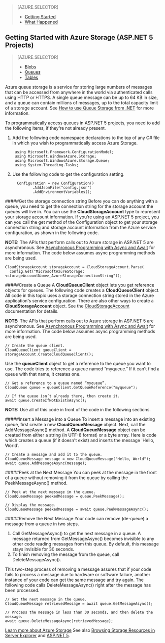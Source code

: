<properties pageTitle="Getting Started with Azure Storage" description="" services="storage" documentationCenter="" authors="kempb" manager="douge" editor=""/>

<tags ms.service="storage" ms.workload="web" ms.tgt_pltfrm="vs-getting-started" ms.devlang="na" ms.topic="article" ms.date="10/10/2014" ms.author="kempb"/>

> [AZURE.SELECTOR]
> - [Getting Started](/documentation/articles/vs-storage-aspnet5-getting-started-queues/)
> - [What Happened](/documentation/articles/vs-storage-aspnet5-what-happened/)

## Getting Started with Azure Storage (ASP.NET 5 Projects)

> [AZURE.SELECTOR]
> - [Blobs](/documentation/articles/vs-storage-aspnet5-getting-started-blobs/)
> - [Queues](/documentation/articles/vs-storage-aspnet5-getting-started-queues/)
> - [Tables](/documentation/articles/vs-storage-aspnet5-getting-started-tables/)

Azure queue storage is a service for storing large numbers of messages that can be accessed from anywhere in the world via authenticated calls using HTTP or HTTPS. A single queue message can be up to 64 KB in size, and a queue can contain millions of messages, up to the total capacity limit of a storage account. See [How to use Queue Storage from .NET](http://azure.microsoft.com/en-us/documentation/articles/storage-dotnet-how-to-use-queues/ "How to use Queue Storage from .NET") for more information.

To programmatically access queues in ASP.NET 5 projects, you need to add the following items, if they're not already present.

1. Add the following code namespace declarations to the top of any C# file in which you wish to programmatically access Azure Storage.

		using Microsoft.Framework.ConfigurationModel;
		using Microsoft.WindowsAzure.Storage;
		using Microsoft.WindowsAzure.Storage.Queue;
		using System.Threading.Tasks;

2. Use the following code to get the configuration setting.

		 Configuration = new Configuration()
                .AddJsonFile("config.json")
                .AddEnvironmentVariables();

#####Get the storage connection string
Before you can do anything with a queue, you need to get the connection string for the storage account the queues will live in. You can use the **CloudStorageAccount** type to represent your storage account information. If you’re using an ASP.NET 5 project, you can you call the get method of the Configuration object to get your storage connection string and storage account information from the Azure service configuration, as shown in the following code.

**NOTE:** The APIs that perform calls out to Azure storage in ASP.NET 5 are asynchronous. See [Asynchronous Programming with Async and Await](http://msdn.microsoft.com/library/hh191443.aspx) for more information. The code below assumes async programming methods are being used.

	CloudStorageAccount storageAccount = CloudStorageAccount.Parse(
      config.Get("MicrosoftAzureStorage:<storageAccountName>_AzureStorageConnectionString"));

#####Create a Queue
A **CloudQueueClient** object lets you get reference objects for queues. The following code creates a **CloudQueueClient** object. All code in this topic uses a storage connection string stored in the Azure application's service configuration. There are also other ways to create a **CloudStorageAccount** object. See the [CloudStorageAccount](http://msdn.microsoft.com/en-us/library/microsoft.windowsazure.cloudstorageaccount_methods.aspx "CloudStorageAccount") documentation for details.

**NOTE:** The APIs that perform calls out to Azure storage in ASP.NET 5 are asynchronous. See [Asynchronous Programming with Async and Await](http://msdn.microsoft.com/library/hh191443.aspx) for more information. The code below assumes async programming methods are being used.

	// Create the queue client.
	CloudQueueClient queueClient = storageAccount.CreateCloudQueueClient();

Use the **queueClient** object to get a reference to the queue you want to use. The code tries to reference a queue named “myqueue.” If it can’t find a queue with that name, it creates one.

	// Get a reference to a queue named “myqueue”.
	CloudQueue queue = queueClient.GetQueueReference("myqueue");

	// If the queue isn’t already there, then create it.
	await queue.CreateIfNotExistsAsync();

**NOTE:** Use all of this code in front of the code in the following sections.

#####Insert a Message into a Queue
To insert a message into an existing queue, first create a new **CloudQueueMessage** object. Next, call the AddMessageAsync() method. A **CloudQueueMessage** object can be created from either a string (in UTF-8 format) or a byte array. Here is code which creates a queue (if it doesn't exist) and inserts the message 'Hello, World'.

	// Create a message and add it to the queue.
	CloudQueueMessage message = new CloudQueueMessage("Hello, World");
	await queue.AddMessageAsync(message);

#####Peek at the Next Message
You can peek at the message in the front of a queue without removing it from the queue by calling the PeekMessageAsync() method.

	// Peek at the next message in the queue.
	CloudQueueMessage peekedMessage = queue.PeekMessage();

	// Display the message.
	CloudQueueMessage peekedMessage = await queue.PeekMessageAsync();

#####Remove the Next Message
Your code can remove (de-queue) a message from a queue in two steps. 


1. Call GetMessageAsync() to get the next message in a queue. A message returned from GetMessageAsync() becomes invisible to any other code reading messages from this queue. By default, this message stays invisible for 30 seconds. 
2.	To finish removing the message from the queue, call DeleteMessageAsync(). 

This two-step process of removing a message assures that if your code fails to process a message due to hardware or software failure, another instance of your code can get the same message and try again. The following code calls DeleteMessageAsync() right after the message has been processed.

	// Get the next message in the queue.
	CloudQueueMessage retrievedMessage = await queue.GetMessageAsync();

	// Process the message in less than 30 seconds, and then delete the message.
	await queue.DeleteMessageAsync(retrievedMessage);

[Learn more about Azure Storage](http://azure.microsoft.com/documentation/services/storage/)
See also [Browsing Storage Resources in Server Explorer](http://msdn.microsoft.com/en-us/library/azure/ff683677.aspx) and [ASP.NET 5](http://www.asp.net/vnext).
